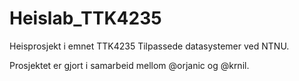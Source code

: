 # Heislab_TTK4235

Heisprosjekt i emnet TTK4235 Tilpassede datasystemer ved NTNU.

Prosjektet er gjort i samarbeid mellom @orjanic og @krnil. 
